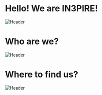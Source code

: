 # Hello! We are IN3PIRE!
![Header](https://media.discordapp.net/attachments/1070610732380598292/1164511000201015337/github-header-image_2.png?ex=65437a62&is=65310562&hm=d21b1af16954b0d8aca127d34ec7460f247b5e0cfcf7334d4276fa19555aab3f&=&width=1918&height=616)

# Who are we?
![Header](https://media.discordapp.net/attachments/917679444066463744/1163746280334430239/github-header-image.png?ex=6540b22e&is=652e3d2e&hm=3aa6db6e79451dfe04f515e915c017aa5807b5e14b07b2f499ddca3fc80b307b&=&width=1727&height=1007)

# Where to find us?
![Header](https://media.discordapp.net/attachments/1070610732380598292/1164510628359176202/github-header-image_1.png?ex=65437a09&is=65310509&hm=f3578e377cc88053b9ee000b72a6f3309890d6b319d145f5ceac44162a26d7e5&=&width=1918&height=673)
